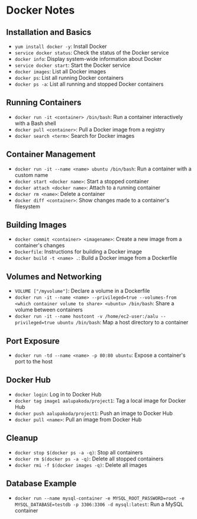 # Docker Notes

## Installation and Basics

- `yum install docker -y`: Install Docker
- `service docker status`: Check the status of the Docker service
- `docker info`: Display system-wide information about Docker
- `service docker start`: Start the Docker service
- `docker images`: List all Docker images
- `docker ps`: List all running Docker containers
- `docker ps -a`: List all running and stopped Docker containers

## Running Containers

- `docker run -it <container> /bin/bash`: Run a container interactively with a Bash shell
- `docker pull <container>`: Pull a Docker image from a registry
- `docker search <term>`: Search for Docker images

## Container Management

- `docker run -it --name <name> ubuntu /bin/bash`: Run a container with a custom name
- `docker start <docker name>`: Start a stopped container
- `docker attach <docker name>`: Attach to a running container
- `docker rm <name>`: Delete a container
- `docker diff <container>`: Show changes made to a container's filesystem

## Building Images

- `docker commit <container> <imagename>`: Create a new image from a container's changes
- `Dockerfile`: Instructions for building a Docker image
- `docker build -t <name> .`: Build a Docker image from a Dockerfile

## Volumes and Networking

- `VOLUME ["/myvolume"]`: Declare a volume in a Dockerfile
- `docker run -it --name <name> --privileged=true --volumes-from <which container volume to share> <ubuntu> /bin/bash`: Share a volume between containers
- `docker run -it --name hostcont -v /home/ec2-user:/aalu --privileged=true ubuntu /bin/bash`: Map a host directory to a container

## Port Exposure

- `docker run -td --name <name> -p 80:80 ubuntu`: Expose a container's port to the host

## Docker Hub

- `docker login`: Log in to Docker Hub
- `docker tag image1 aalupakoda/project1`: Tag a local image for Docker Hub
- `docker push aalupakoda/project1`: Push an image to Docker Hub
- `docker pull <name>`: Pull an image from Docker Hub

## Cleanup

- `docker stop $(docker ps -a -q)`: Stop all containers
- `docker rm $(docker ps -a -q)`: Delete all stopped containers
- `docker rmi -f $(docker images -q)`: Delete all images

## Database Example

- `docker run --name mysql-container -e MYSQL_ROOT_PASSWORD=root -e MYSQL_DATABASE=testdb -p 3306:3306 -d mysql:latest`: Run a MySQL container